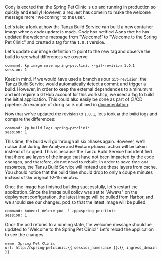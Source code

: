 Cody is excited that the Spring Pet Clinic is up and running in production so quickly and easily!  However, a request has come in to make the welcome message more "welcoming" to the user.

Let's take a look at how the Tanzu Build Service can build a new container image when a code update is made.  Cody has notified Alana that he has updated the welcome message from "Welcome!" to "Welcome to the Spring Pet Clinic" and created a tag for the `1.0.1` version.

Let's update our image definition to point to the new tag and observe the build to see what differences we observe.

```terminal:execute
command: kp image save spring-petclinic --git-revision 1.0.1
session: 1
```

Keep in mind, if we would have used a branch as our `git-revision`, the Tanzu Build Service would automatically detect a commit and trigger a build.  However, in order to keep the external dependencies to a minumum and not require a GitHub account for this workshop, we used a tag to build the initial application.  This could also easily be done as part of CI/CD pipeline.  An example of doing so is outlined in [documentation](https://docs.pivotal.io/build-service/1-2/tbs-in-ci.html).

Now that we've updated the revision to `1.0.1`, let's look at the build logs and compare the differences:

```terminal:execute
command: kp build logs spring-petclinic
session: 1
```

This time, the build will go through all six phases again.  However, we'll notice that during the Analyze and Restore phases, action will be taken instead of skipped.  This is because the Tanzu Build Service has identified that there are layers of the image that have not been impacted by the code changes, and therefore, do not need to rebuilt.  In order to save time and resources, the Tanzu Build Service will instead use these layers from cache.  You should notice that the build time should drop to only a couple minutes instead of the original 10-15 minutes.

Once the image has finished building successfully, let's restart the application.  Since the image pull policy was set to "Always" on the deployment configuration, the latest image will be pulled from Harbor, and we should see our changes. pod so that the latest image will be pulled.

```terminal:execute
command: kubectl delete pod -l app=spring-petclinic
session: 1
```

Once the pod returns to a running state, the welcome message should be updated to "Welcome to the Spring Pet Clinic!"  Let's reload the application to see the changes.

```dashboard:reload-dashboard
name: Spring Pet Clinic
url: http://spring-petclinic.{{ session_namespace }}.{{ ingress_domain }}
```
